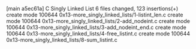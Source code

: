 [main a5ec61a] C Singly Linked List
 6 files changed, 123 insertions(+)
 create mode 100644 0x13-more_singly_linked_lists/1-listint_len.c
 create mode 100644 0x13-more_singly_linked_lists/2-add_nodeint.c
 create mode 100644 0x13-more_singly_linked_lists/3-add_nodeint_end.c
 create mode 100644 0x13-more_singly_linked_lists/4-free_listint.c
 create mode 100644 0x13-more_singly_linked_lists/8-sum_listint.c
